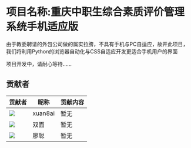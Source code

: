 
# 项目名称:重庆中职生综合素质评价管理系统手机适应版

由于教委聘请的外包公司做的属实拉胯，不具有手机与PC自适应，故开此项目，我们将利用Python的浏览器自动化与CSS自适应开发更适合手机用户的界面

项目开发中，请耐心等待……

## 贡献者

贡献者  | 昵称  | 贡献内容
 ---- | ----- | ------  
<img src="https://avatars.githubusercontent.com/u/173129827?s=96&v=4" />| xuan8ai | 暂无
<img src="https://q.qlogo.cn/g?b=qq&s=100&nk=2137089783" />| 双面 | 暂无
<img src="https://q.qlogo.cn/g?b=qq&s=100&nk=2435863198" />| 廖聪 | 暂无